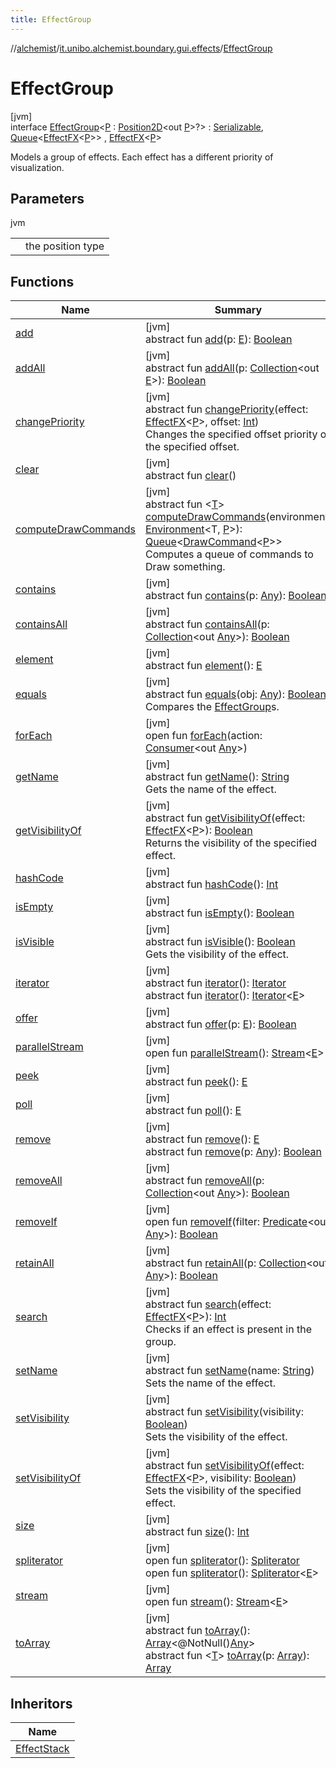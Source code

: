 ```yaml
---
title: EffectGroup
---
```

//[alchemist](../../../index.html)/[it.unibo.alchemist.boundary.gui.effects](../index.html)/[EffectGroup](index.html)



# EffectGroup



[jvm]\
interface [EffectGroup](index.html)<[P](index.html) : [Position2D](../../it.unibo.alchemist.model.interfaces/-position2-d/index.html)<out [P](../../it.unibo.alchemist.boundary.gui.effects.json/-effect-serializer/effect-from-file.html)>?> : [Serializable](https://docs.oracle.com/javase/8/docs/api/java/io/Serializable.html), [Queue](https://docs.oracle.com/javase/8/docs/api/java/util/Queue.html)<[EffectFX](../-effect-f-x/index.html)<[P](../../it.unibo.alchemist.boundary.gui.effects.json/-effect-serializer/effect-from-file.html)>> , [EffectFX](../-effect-f-x/index.html)<[P](../../it.unibo.alchemist.boundary.gui.effects.json/-effect-serializer/effect-from-file.html)> 

Models a group of effects. Each effect has a different priority of visualization.



## Parameters


jvm

| | |
|---|---|
| <P> | the position type |



## Functions


| Name | Summary |
|---|---|
| [add](index.html#-336804990%2FFunctions%2F-134779887) | [jvm]<br>abstract fun [add](index.html#-336804990%2FFunctions%2F-134779887)(p: [E](https://docs.oracle.com/javase/8/docs/api/java/lang/Enum.html)): [Boolean](https://kotlinlang.org/api/latest/jvm/stdlib/kotlin/-boolean/index.html) |
| [addAll](index.html#-1037973866%2FFunctions%2F-134779887) | [jvm]<br>abstract fun [addAll](index.html#-1037973866%2FFunctions%2F-134779887)(p: [Collection](https://docs.oracle.com/javase/8/docs/api/java/util/Collection.html)<out [E](https://docs.oracle.com/javase/8/docs/api/java/lang/Enum.html)>): [Boolean](https://kotlinlang.org/api/latest/jvm/stdlib/kotlin/-boolean/index.html) |
| [changePriority](change-priority.html) | [jvm]<br>abstract fun [changePriority](change-priority.html)(effect: [EffectFX](../-effect-f-x/index.html)<[P](../../it.unibo.alchemist.boundary.gui.effects.json/-effect-serializer/effect-from-file.html)>, offset: [Int](https://kotlinlang.org/api/latest/jvm/stdlib/kotlin/-int/index.html))<br>Changes the specified offset priority of the specified offset. |
| [clear](index.html#-1962405120%2FFunctions%2F-134779887) | [jvm]<br>abstract fun [clear](index.html#-1962405120%2FFunctions%2F-134779887)() |
| [computeDrawCommands](../-effect-f-x/compute-draw-commands.html) | [jvm]<br>abstract fun <[T](../-effect-f-x/compute-draw-commands.html)> [computeDrawCommands](../-effect-f-x/compute-draw-commands.html)(environment: [Environment](../../it.unibo.alchemist.model.interfaces/-environment/index.html)<T, [P](../../it.unibo.alchemist.boundary.gui.effects.json/-effect-serializer/effect-from-file.html)>): [Queue](https://docs.oracle.com/javase/8/docs/api/java/util/Queue.html)<[DrawCommand](../../it.unibo.alchemist.boundary.interfaces/-draw-command/index.html)<[P](../../it.unibo.alchemist.boundary.gui.effects.json/-effect-serializer/effect-from-file.html)>><br>Computes a queue of commands to Draw something. |
| [contains](index.html#-1733424485%2FFunctions%2F-134779887) | [jvm]<br>abstract fun [contains](index.html#-1733424485%2FFunctions%2F-134779887)(p: [Any](https://kotlinlang.org/api/latest/jvm/stdlib/kotlin/-any/index.html)): [Boolean](https://kotlinlang.org/api/latest/jvm/stdlib/kotlin/-boolean/index.html) |
| [containsAll](index.html#1886599770%2FFunctions%2F-134779887) | [jvm]<br>abstract fun [containsAll](index.html#1886599770%2FFunctions%2F-134779887)(p: [Collection](https://docs.oracle.com/javase/8/docs/api/java/util/Collection.html)<out [Any](https://kotlinlang.org/api/latest/jvm/stdlib/kotlin/-any/index.html)>): [Boolean](https://kotlinlang.org/api/latest/jvm/stdlib/kotlin/-boolean/index.html) |
| [element](index.html#586144384%2FFunctions%2F-134779887) | [jvm]<br>abstract fun [element](index.html#586144384%2FFunctions%2F-134779887)(): [E](https://docs.oracle.com/javase/8/docs/api/java/lang/Enum.html) |
| [equals](equals.html) | [jvm]<br>abstract fun [equals](equals.html)(obj: [Any](https://kotlinlang.org/api/latest/jvm/stdlib/kotlin/-any/index.html)): [Boolean](https://kotlinlang.org/api/latest/jvm/stdlib/kotlin/-boolean/index.html)<br>Compares the [EffectGroup](index.html)s. |
| [forEach](../../it.unibo.alchemist.expressions.implementations/-list-tree-node/index.html#-655675525%2FFunctions%2F-134779887) | [jvm]<br>open fun [forEach](../../it.unibo.alchemist.expressions.implementations/-list-tree-node/index.html#-655675525%2FFunctions%2F-134779887)(action: [Consumer](https://docs.oracle.com/javase/8/docs/api/java/util/function/Consumer.html)<out [Any](https://kotlinlang.org/api/latest/jvm/stdlib/kotlin/-any/index.html)>) |
| [getName](../-effect-f-x/get-name.html) | [jvm]<br>abstract fun [getName](../-effect-f-x/get-name.html)(): [String](https://docs.oracle.com/javase/8/docs/api/java/lang/String.html)<br>Gets the name of the effect. |
| [getVisibilityOf](get-visibility-of.html) | [jvm]<br>abstract fun [getVisibilityOf](get-visibility-of.html)(effect: [EffectFX](../-effect-f-x/index.html)<[P](../../it.unibo.alchemist.boundary.gui.effects.json/-effect-serializer/effect-from-file.html)>): [Boolean](https://kotlinlang.org/api/latest/jvm/stdlib/kotlin/-boolean/index.html)<br>Returns the visibility of the specified effect. |
| [hashCode](hash-code.html) | [jvm]<br>abstract fun [hashCode](hash-code.html)(): [Int](https://kotlinlang.org/api/latest/jvm/stdlib/kotlin/-int/index.html) |
| [isEmpty](index.html#-1792844854%2FFunctions%2F-134779887) | [jvm]<br>abstract fun [isEmpty](index.html#-1792844854%2FFunctions%2F-134779887)(): [Boolean](https://kotlinlang.org/api/latest/jvm/stdlib/kotlin/-boolean/index.html) |
| [isVisible](../-effect-f-x/is-visible.html) | [jvm]<br>abstract fun [isVisible](../-effect-f-x/is-visible.html)(): [Boolean](https://kotlinlang.org/api/latest/jvm/stdlib/kotlin/-boolean/index.html)<br>Gets the visibility of the effect. |
| [iterator](../../it.unibo.alchemist.loader.variables/-arbitrary-variable/index.html#-1606146105%2FFunctions%2F-134779887) | [jvm]<br>abstract fun [iterator](../../it.unibo.alchemist.loader.variables/-arbitrary-variable/index.html#-1606146105%2FFunctions%2F-134779887)(): [Iterator](https://docs.oracle.com/javase/8/docs/api/java/util/Iterator.html)<T><br>abstract fun [iterator](index.html#-359036897%2FFunctions%2F-134779887)(): [Iterator](https://docs.oracle.com/javase/8/docs/api/java/util/Iterator.html)<[E](https://docs.oracle.com/javase/8/docs/api/java/lang/Enum.html)> |
| [offer](index.html#-1815061187%2FFunctions%2F-134779887) | [jvm]<br>abstract fun [offer](index.html#-1815061187%2FFunctions%2F-134779887)(p: [E](https://docs.oracle.com/javase/8/docs/api/java/lang/Enum.html)): [Boolean](https://kotlinlang.org/api/latest/jvm/stdlib/kotlin/-boolean/index.html) |
| [parallelStream](index.html#-708921786%2FFunctions%2F-134779887) | [jvm]<br>open fun [parallelStream](index.html#-708921786%2FFunctions%2F-134779887)(): [Stream](https://docs.oracle.com/javase/8/docs/api/java/util/stream/Stream.html)<[E](https://docs.oracle.com/javase/8/docs/api/java/lang/Enum.html)> |
| [peek](index.html#-1430561565%2FFunctions%2F-134779887) | [jvm]<br>abstract fun [peek](index.html#-1430561565%2FFunctions%2F-134779887)(): [E](https://docs.oracle.com/javase/8/docs/api/java/lang/Enum.html) |
| [poll](index.html#-1510576385%2FFunctions%2F-134779887) | [jvm]<br>abstract fun [poll](index.html#-1510576385%2FFunctions%2F-134779887)(): [E](https://docs.oracle.com/javase/8/docs/api/java/lang/Enum.html) |
| [remove](index.html#1583481242%2FFunctions%2F-134779887) | [jvm]<br>abstract fun [remove](index.html#1583481242%2FFunctions%2F-134779887)(): [E](https://docs.oracle.com/javase/8/docs/api/java/lang/Enum.html)<br>abstract fun [remove](index.html#754631126%2FFunctions%2F-134779887)(p: [Any](https://kotlinlang.org/api/latest/jvm/stdlib/kotlin/-any/index.html)): [Boolean](https://kotlinlang.org/api/latest/jvm/stdlib/kotlin/-boolean/index.html) |
| [removeAll](index.html#-499358763%2FFunctions%2F-134779887) | [jvm]<br>abstract fun [removeAll](index.html#-499358763%2FFunctions%2F-134779887)(p: [Collection](https://docs.oracle.com/javase/8/docs/api/java/util/Collection.html)<out [Any](https://kotlinlang.org/api/latest/jvm/stdlib/kotlin/-any/index.html)>): [Boolean](https://kotlinlang.org/api/latest/jvm/stdlib/kotlin/-boolean/index.html) |
| [removeIf](index.html#1420767036%2FFunctions%2F-134779887) | [jvm]<br>open fun [removeIf](index.html#1420767036%2FFunctions%2F-134779887)(filter: [Predicate](https://docs.oracle.com/javase/8/docs/api/java/util/function/Predicate.html)<out [Any](https://kotlinlang.org/api/latest/jvm/stdlib/kotlin/-any/index.html)>): [Boolean](https://kotlinlang.org/api/latest/jvm/stdlib/kotlin/-boolean/index.html) |
| [retainAll](index.html#111949236%2FFunctions%2F-134779887) | [jvm]<br>abstract fun [retainAll](index.html#111949236%2FFunctions%2F-134779887)(p: [Collection](https://docs.oracle.com/javase/8/docs/api/java/util/Collection.html)<out [Any](https://kotlinlang.org/api/latest/jvm/stdlib/kotlin/-any/index.html)>): [Boolean](https://kotlinlang.org/api/latest/jvm/stdlib/kotlin/-boolean/index.html) |
| [search](search.html) | [jvm]<br>abstract fun [search](search.html)(effect: [EffectFX](../-effect-f-x/index.html)<[P](../../it.unibo.alchemist.boundary.gui.effects.json/-effect-serializer/effect-from-file.html)>): [Int](https://kotlinlang.org/api/latest/jvm/stdlib/kotlin/-int/index.html)<br>Checks if an effect is present in the group. |
| [setName](../-effect-f-x/set-name.html) | [jvm]<br>abstract fun [setName](../-effect-f-x/set-name.html)(name: [String](https://docs.oracle.com/javase/8/docs/api/java/lang/String.html))<br>Sets the name of the effect. |
| [setVisibility](../-effect-f-x/set-visibility.html) | [jvm]<br>abstract fun [setVisibility](../-effect-f-x/set-visibility.html)(visibility: [Boolean](https://kotlinlang.org/api/latest/jvm/stdlib/kotlin/-boolean/index.html))<br>Sets the visibility of the effect. |
| [setVisibilityOf](set-visibility-of.html) | [jvm]<br>abstract fun [setVisibilityOf](set-visibility-of.html)(effect: [EffectFX](../-effect-f-x/index.html)<[P](../../it.unibo.alchemist.boundary.gui.effects.json/-effect-serializer/effect-from-file.html)>, visibility: [Boolean](https://kotlinlang.org/api/latest/jvm/stdlib/kotlin/-boolean/index.html))<br>Sets the visibility of the specified effect. |
| [size](index.html#2132759532%2FFunctions%2F-134779887) | [jvm]<br>abstract fun [size](index.html#2132759532%2FFunctions%2F-134779887)(): [Int](https://kotlinlang.org/api/latest/jvm/stdlib/kotlin/-int/index.html) |
| [spliterator](../../it.unibo.alchemist.expressions.implementations/-list-tree-node/index.html#-677603448%2FFunctions%2F-134779887) | [jvm]<br>open fun [spliterator](../../it.unibo.alchemist.expressions.implementations/-list-tree-node/index.html#-677603448%2FFunctions%2F-134779887)(): [Spliterator](https://docs.oracle.com/javase/8/docs/api/java/util/Spliterator.html)<T><br>open fun [spliterator](index.html#485701680%2FFunctions%2F-134779887)(): [Spliterator](https://docs.oracle.com/javase/8/docs/api/java/util/Spliterator.html)<[E](https://docs.oracle.com/javase/8/docs/api/java/lang/Enum.html)> |
| [stream](index.html#-1977615027%2FFunctions%2F-134779887) | [jvm]<br>open fun [stream](index.html#-1977615027%2FFunctions%2F-134779887)(): [Stream](https://docs.oracle.com/javase/8/docs/api/java/util/stream/Stream.html)<[E](https://docs.oracle.com/javase/8/docs/api/java/lang/Enum.html)> |
| [toArray](index.html#-2012376625%2FFunctions%2F-134779887) | [jvm]<br>abstract fun [toArray](index.html#-2012376625%2FFunctions%2F-134779887)(): [Array](https://kotlinlang.org/api/latest/jvm/stdlib/kotlin/-array/index.html)<@NotNull()[Any](https://kotlinlang.org/api/latest/jvm/stdlib/kotlin/-any/index.html)><br>abstract fun <[T](index.html#2015865373%2FFunctions%2F-134779887)> [toArray](index.html#2015865373%2FFunctions%2F-134779887)(p: [Array](https://kotlinlang.org/api/latest/jvm/stdlib/kotlin/-array/index.html)<T>): [Array](https://kotlinlang.org/api/latest/jvm/stdlib/kotlin/-array/index.html)<T> |


## Inheritors


| Name |
|---|
| [EffectStack](../-effect-stack/index.html) |


